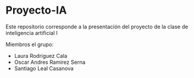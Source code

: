 # Proyecto-IA
Este repositorio corresponde a la presentación del proyecto de la clase de inteligencia artificial I

Miembros el grupo:

  * Laura Rodriguez Cala
  * Oscar Andres Ramirez Serna
  * Santiago Leal Casanova
  

